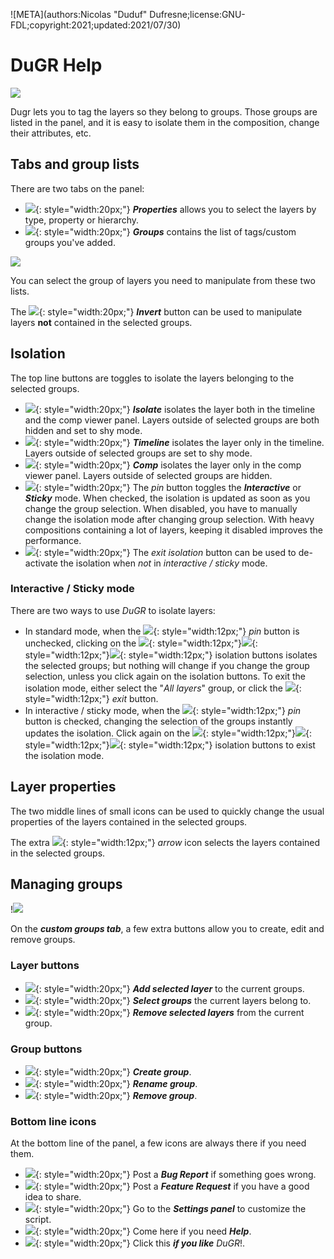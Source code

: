 ![META](authors:Nicolas "Duduf" Dufresne;license:GNU-FDL;copyright:2021;updated:2021/07/30)

# DuGR Help

![](img/group_timeline.png)

Dugr lets you to tag the layers so they belong to groups. Those groups are listed in the panel, and it is easy to isolate them in the composition, change their attributes, etc.

## Tabs and group lists

There are two tabs on the panel:

- ![](img/icons/prop_group.svg){: style="width:20px;"} ***Properties*** allows you to select the layers by type, property or hierarchy.
- ![](img/icons/layer_group.svg){: style="width:20px;"} ***Groups*** contains the list of tags/custom groups you've added.

![](img/tabs.png)

You can select the group of layers you need to manipulate from these two lists.

The ![](img/icons/invert.svg){: style="width:20px;"} ***Invert*** button can be used to manipulate layers **not** contained in the selected groups.

## Isolation

The top line buttons are toggles to isolate the layers belonging to the selected groups.

- ![](img/icons/isolate.svg){: style="width:20px;"} ***Isolate*** isolates the layer both in the timeline and the comp viewer panel. Layers outside of selected groups are both hidden and set to shy mode.
- ![](img/icons/isolate_tl.svg){: style="width:20px;"} ***Timeline*** isolates the layer only in the timeline. Layers outside of selected groups are set to shy mode.
- ![](img/icons/isolate_comp.svg){: style="width:20px;"} ***Comp*** isolates the layer only in the comp viewer panel. Layers outside of selected groups are hidden.
- ![](img/icons/pin.svg){: style="width:20px;"} The *pin* button toggles the ***Interactive*** or ***Sticky*** mode. When checked, the isolation is updated as soon as you change the group selection. When disabled, you have to manually change the isolation mode after changing group selection. With heavy compositions containing a lot of layers, keeping it disabled improves the performance.
- ![](img/icons/close.svg){: style="width:20px;"} The *exit isolation* button can be used to de-activate the isolation when *not* in *interactive / sticky* mode.

### Interactive / Sticky mode

There are two ways to use *DuGR* to isolate layers:

- In standard mode, when the ![](img/icons/pin.svg){: style="width:12px;"} *pin* button is unchecked, clicking on the ![](img/icons/isolate.svg){: style="width:12px;"}![](img/icons/isolate_tl.svg){: style="width:12px;"}![](img/icons/isolate_comp.svg){: style="width:12px;"} isolation buttons isolates the selected groups; but nothing will change if you change the group selection, unless you click again on the isolation buttons. To exit the isolation mode, either select the "*All layers*" group, or click the ![](img/icons/close.svg){: style="width:12px;"} *exit* button.
- In interactive / sticky mode, when the ![](img/icons/pinned.svg){: style="width:12px;"} *pin* button is checked, changing the selection of the groups instantly updates the isolation. Click again on the ![](img/icons/isolate.svg){: style="width:12px;"}![](img/icons/isolate_tl.svg){: style="width:12px;"}![](img/icons/isolate_comp.svg){: style="width:12px;"} isolation buttons to exist the isolation mode.

## Layer properties

The two middle lines of small icons can be used to quickly change the usual properties of the layers contained in the selected groups.

The extra ![](img/icons/select.svg){: style="width:12px;"} *arrow* icon selects the layers contained in the selected groups.

## Managing groups

!![](img/groups.png)

On the ***custom groups tab***, a few extra buttons allow you to create, edit and remove groups.

### Layer buttons

- ![](img/icons/add_layer.svg){: style="width:20px;"} ***Add selected layer*** to the current groups.
- ![](img/icons/layer_info.svg){: style="width:20px;"} ***Select groups*** the current layers belong to.
- ![](img/icons/remove_layer.svg){: style="width:20px;"} ***Remove selected layers*** from the current group.

### Group buttons

- ![](img/icons/add.svg){: style="width:20px;"} ***Create group***.
- ![](img/icons/edit.svg){: style="width:20px;"} ***Rename group***.
- ![](img/icons/remove.svg){: style="width:20px;"} ***Remove group***.

### Bottom line icons

At the bottom line of the panel, a few icons are always there if you need them.

- ![](img/icons/bug.svg){: style="width:20px;"} Post a ***Bug Report*** if something goes wrong.
- ![](img/icons/feature.svg){: style="width:20px;"} Post a ***Feature Request*** if you have a good idea to share.
- ![](img/icons/settings.svg){: style="width:20px;"} Go to the ***Settings panel*** to customize the script.
- ![](img/icons/help.svg){: style="width:20px;"} Come here if you need ***Help***.
- ![](img/icons/heart.svg){: style="width:20px;"} Click this ***if you like*** *DuGR*!.